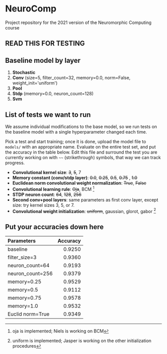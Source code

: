 # NeuroComp

Project repository for the 2021 version of the Neuromorphic Computing course

## READ THIS FOR TESTING

## Baseline model by layer

1. **Stochastic**
2. **Conv** (size=5, filter_count=32, memory=0.0, norm=False, weight_init='uniform')
3. **Pool**
4. **Stdp** (memory=0.0, neuron_count=128)
5. **Svm**

## List of tests we want to run

We assume individual modifications to the base model, so we run tests on the baseline model with a single hyperparameter changed each time.

Pick a test and start training; once it is done, upload the model file to `models/` with an appropriate name. Evaluate on the entire test set, and put the accuracy in the table below. Edit this file and surround the test you are currently working on with `~~` (strikethrough) symbols, that way we can track progress.

- **Convolutional kernel size**: ~~3~~, ~~5~~, 7
- **Memory constant (conv/stdp layer)**: ~~0.0~~, ~~0.25~~, ~~0.5~~, ~~0.75~~ , ~~1.0~~
- **Euclidean norm convolutional weight normalization**: ~~True~~, ~~False~~
- **Convolutional learning rule**: ~~Oja~~, BCM [^1]
- **STDP neuron count**: ~~64~~, ~~128~~, ~~256~~
- **Second conv+pool layers**: same parameters as first conv layer, except size: try kernel sizes 3, 5, or 7.
- **Convolutional weight initialization**: ~~uniform~~, gaussian, glorot, gabor [^2]

## Put your accuracies down here

| Parameters       | Accuracy |
|:-----------------|---------:|
| baseline         |   0.9250 |
| filter_size=3    |   0.9360 |
| neuron_count=64  |   0.9193 |
| neuron_count=256 |   0.9379 |
| memory=0.25      |   0.9529 |
| memory=0.5       |   0.9112 |
| memory=0.75      |   0.9578 |
| memory=1.0       |   0.9532 |
| Euclid norm=True |   0.9349 |

[^1]: oja is implemented; Niels is working on BCM
[^2]: uniform is implemented; Jasper is working on the other initialization procedures
